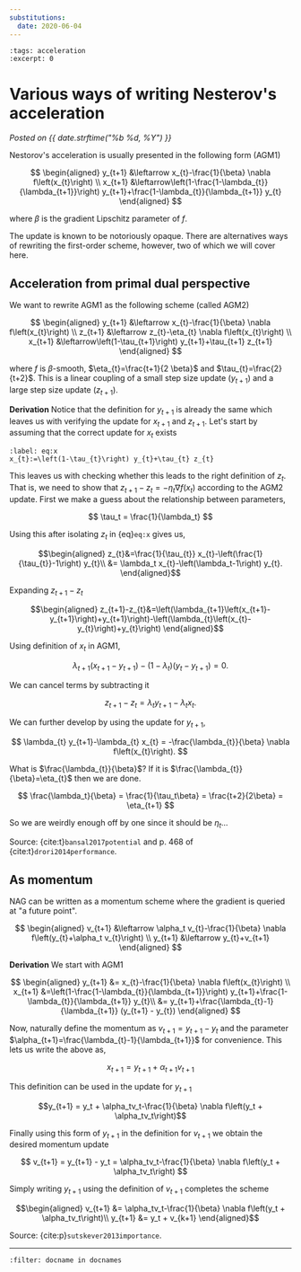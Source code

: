 ```yaml
---
substitutions:
  date: 2020-06-04
---
```

```{post} 2020-06-04
:tags: acceleration
:excerpt: 0
```

# Various ways of writing Nesterov's acceleration
_Posted on {{ date.strftime("%b %d, %Y") }}_


Nestorov's acceleration is usually presented in the following form (AGM1)

$$
\begin{aligned}
y_{t+1} &\leftarrow x_{t}-\frac{1}{\beta} \nabla f\left(x_{t}\right) \\
x_{t+1} &\leftarrow\left(1-\frac{1-\lambda_{t}}{\lambda_{t+1}}\right) y_{t+1}+\frac{1-\lambda_{t}}{\lambda_{t+1}} y_{t}
\end{aligned}
$$

where $\beta$ is the gradient Lipschitz parameter of $f$.

The update is known to be notoriously opaque.
There are alternatives ways of rewriting the first-order scheme, however, two of which we will cover here.

## Acceleration from primal dual perspective

We want to rewrite AGM1 as the following scheme (called AGM2)

$$
\begin{aligned}
y_{t+1} &\leftarrow x_{t}-\frac{1}{\beta} \nabla f\left(x_{t}\right) \\
z_{t+1} &\leftarrow z_{t}-\eta_{t} \nabla f\left(x_{t}\right) \\
x_{t+1} &\leftarrow\left(1-\tau_{t+1}\right) y_{t+1}+\tau_{t+1} z_{t+1}
\end{aligned}
$$

where $f$ is $\beta$-smooth, $\eta_{t}=\frac{t+1}{2 \beta}$ and $\tau_{t}=\frac{2}{t+2}$.
This is a linear coupling of a small step size update ($y_{t+1}$) and a large step size update ($z_{t+1}$).

**Derivation**
Notice that the definition for $y_{t+1}$ is already the same which leaves us with verifying the update for $x_{t+1}$ and $z_{t+1}$.
Let's start by assuming that the correct update for $x_t$ exists

```{math}
:label: eq:x
x_{t}:=\left(1-\tau_{t}\right) y_{t}+\tau_{t} z_{t}
```

This leaves us with checking whether this leads to the right definition of $z_t$.
That is, we need to show that $z_{t+1} - z_{t}=-\eta_{t} \nabla f\left(x_{t}\right)$ according to the AGM2 update.
First we make a guess about the relationship between parameters,

$$
\tau_t = \frac{1}{\lambda_t}
$$

Using this after isolating $z_t$ in {eq}`eq:x` gives us,

$$\begin{aligned}
z_{t}&=\frac{1}{\tau_{t}} x_{t}-\left(\frac{1}{\tau_{t}}-1\right) y_{t}\\ 
&= \lambda_t x_{t}-\left(\lambda_t-1\right) y_{t}.
\end{aligned}$$

Expanding $z_{t+1}-z_{t}$

$$\begin{aligned}
z_{t+1}-z_{t}&=\left(\lambda_{t+1}\left(x_{t+1}-y_{t+1}\right)+y_{t+1}\right)-\left(\lambda_{t}\left(x_{t}-y_{t}\right)+y_{t}\right)
\end{aligned}$$

Using definition of $x_t$ in AGM1,

$$
\lambda_{t+1}\left(x_{t+1}-y_{t+1}\right)-\left(1-\lambda_{t}\right)\left(y_{t}-y_{t+1}\right)=0.
$$

We can cancel terms by subtracting it

$$
z_{t+1}-z_{t} = \lambda_{t} y_{t+1}-\lambda_{t} x_{t}.
$$

We can further develop by using the update for $y_{t+1}$,

$$
\lambda_{t} y_{t+1}-\lambda_{t} x_{t} = -\frac{\lambda_{t}}{\beta} \nabla f\left(x_{t}\right).
$$

What is $\frac{\lambda_{t}}{\beta}$? If it is $\frac{\lambda_{t}}{\beta}=\eta_{t}$ then we are done. 

$$
\frac{\lambda_t}{\beta} = \frac{1}{\tau_t\beta} = \frac{t+2}{2\beta} = \eta_{t+1}
$$

So we are weirdly enough off by one since it should be $\eta_t$...

Source: {cite:t}`bansal2017potential` and 
p. 468 of {cite:t}`drori2014performance`.

## As momentum

NAG can be written as a momentum scheme where the gradient is queried at "a future point".

$$
\begin{aligned}
v_{t+1} &\leftarrow \alpha_t v_{t}-\frac{1}{\beta} \nabla f\left(y_{t}+\alpha_t v_{t}\right) \\
y_{t+1} &\leftarrow y_{t}+v_{t+1}
\end{aligned}
$$

**Derivation**
We start with AGM1

$$
\begin{aligned}
y_{t+1} &= x_{t}-\frac{1}{\beta} \nabla f\left(x_{t}\right) \\
x_{t+1} &=\left(1-\frac{1-\lambda_{t}}{\lambda_{t+1}}\right) y_{t+1}+\frac{1-\lambda_{t}}{\lambda_{t+1}} y_{t}\\
  &=
y_{t+1}+\frac{\lambda_{t}-1}{\lambda_{t+1}} (y_{t+1} - y_{t})
\end{aligned}
$$

Now, naturally define the momentum as $v_{t+1} = y_{t+1} - y_t$ and the parameter $\alpha_{t+1}=\frac{\lambda_{t}-1}{\lambda_{t+1}}$ for convenience.
This lets us write the above as,

$$
x_{t+1} = y_{t+1} + \alpha_{t+1}v_{t+1}
$$

This definition can be used in the update for $y_{t+1}$

$$y_{t+1} = y_t + \alpha_tv_t-\frac{1}{\beta} \nabla f\left(y_t + \alpha_tv_t\right)$$

Finally using this form of $y_{t+1}$ in the definition for $v_{t+1}$ we obtain the desired momentum update

$$
v_{t+1} = y_{t+1} - y_t
 = \alpha_tv_t-\frac{1}{\beta} \nabla f\left(y_t + \alpha_tv_t\right)
$$

Simply writing $y_{t+1}$ using the definition of $v_{t+1}$ completes the scheme

$$\begin{aligned}
v_{t+1} &= \alpha_tv_t-\frac{1}{\beta} \nabla f\left(y_t + \alpha_tv_t\right)\\
y_{t+1} &= y_t + v_{k+1}
\end{aligned}$$

Source: {cite:p}`sutskever2013importance`.

<!-- ## For sampling

Underdamped LD has a momentum interpretation.
So we can now rewrite this interpretation to AGM1 and then to AGM2 to obtain a primal-dual interpretation of acceleration in sampling.

$$
\left[\begin{array}{c}
\boldsymbol{v}_{k+1} \\
\boldsymbol{\vartheta}_{k+1}
\end{array}\right]=\left[\begin{array}{c}
\psi_{0}(h) \boldsymbol{v}_{k}-\psi_{1}(h) \nabla f\left(\boldsymbol{\vartheta}_{k}\right) \\
\boldsymbol{\vartheta}_{k}+\psi_{1}(h) \boldsymbol{v}_{k}-\psi_{2}(h) \nabla f\left(\boldsymbol{\vartheta}_{k}\right)
\end{array}\right]+\sqrt{2 \gamma}\left[\begin{array}{c}
\boldsymbol{\xi}_{k+1} \\
\boldsymbol{\xi}_{k+1}^{\prime}
\end{array}\right]
$$

with $\psi_{0}(t)=e^{-\gamma t}$ and $\psi_{k+1}(t)=\int_{0}^{t} \psi_{k}(s) d s$.

Kinetic Langevin Monte Carlo (KLMC) above was introduced in [(Cheng et al. 2017)][chengSharpConvergenceRates2019c] (derivations in appendix A).
With the exposition above taken from [(Dalalyan et al. 2018)][dalalyanSamplingLogconcaveDensity2018].
****


[accMCMC]: https://arxiv.org/pdf/1902.00996.pdf
[chengSharpConvergenceRates2019c]: https://arxiv.org/pdf/1805.01648v1.pdf
[dalalyanSamplingLogconcaveDensity2018]: https://arxiv.org/pdf/1807.09382.pdf
[chengUnderdampedLangevinMCMC2018]: https://arxiv.org/pdf/1707.03663.pdf


For non-log-concave (eq 20) uses a very similar Lyapunov function: https://arxiv.org/pdf/1805.01648v1.pdf -->

---
```{bibliography}
:filter: docname in docnames
```
